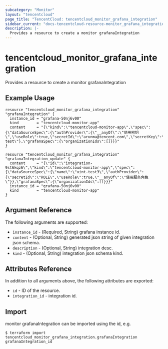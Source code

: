 ```yaml
---
subcategory: "Monitor"
layout: "tencentcloud"
page_title: "TencentCloud: tencentcloud_monitor_grafana_integration"
sidebar_current: "docs-tencentcloud-resource-monitor_grafana_integration"
description: |-
  Provides a resource to create a monitor grafanaIntegration
---
```


# tencentcloud_monitor_grafana_integration

Provides a resource to create a monitor grafanaIntegration

## Example Usage

```hcl
resource "tencentcloud_monitor_grafana_integration" "grafanaIntegration" {
  instance_id = "grafana-50nj6v00"
  kind        = "tencentcloud-monitor-app"
  content     = "{\"kind\":\"tencentcloud-monitor-app\",\"spec\":{\"dataSourceSpec\":{\"authProvider\":{\"__anyOf\":\"使用密钥\",\"useRole\":true,\"secretId\":\"arunma@tencent.com\",\"secretKey\":\"Tic@12345678\"},\"name\":\"uint-test\"},\"grafanaSpec\":{\"organizationIds\":[]}}}"
}

resource "tencentcloud_monitor_grafana_integration" "grafanaIntegration_update" {
  content     = "{\"id\":\"integration-9st6kqz6\",\"kind\":\"tencentcloud-monitor-app\",\"spec\":{\"dataSourceSpec\":{\"name\":\"uint-test3\",\"authProvider\":{\"secretId\":\"ROLE\",\"useRole\":true,\"__anyOf\":\"使用服务角色\"}},\"grafanaSpec\":{\"organizationIds\":[]}}}"
  instance_id = "grafana-50nj6v00"
  kind        = "tencentcloud-monitor-app"
}
```

## Argument Reference

The following arguments are supported:

* `instance_id` - (Required, String) grafana instance id.
* `content` - (Optional, String) generated json string of given integration json schema.
* `description` - (Optional, String) integration desc.
* `kind` - (Optional, String) integration json schema kind.

## Attributes Reference

In addition to all arguments above, the following attributes are exported:

* `id` - ID of the resource.
* `integration_id` - integration id.


## Import

monitor grafanaIntegration can be imported using the id, e.g.
```
$ terraform import tencentcloud_monitor_grafana_integration.grafanaIntegration grafanaIntegration_id
```

